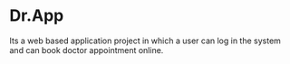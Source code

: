 # Dr.App
Its a web based application project in which a user can log in the system and can book doctor appointment online. 
